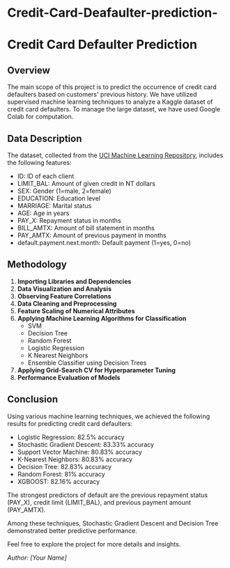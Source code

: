 # Credit-Card-Deafaulter-prediction-


# Credit Card Defaulter Prediction

## Overview

The main scope of this project is to predict the occurrence of credit card defaulters based on customers' previous history. We have utilized supervised machine learning techniques to analyze a Kaggle dataset of credit card defaulters. To manage the large dataset, we have used Google Colab for computation.

## Data Description

The dataset, collected from the [UCI Machine Learning Repository](https://archive.ics.uci.edu/ml/datasets/default+of+credit+card+clients), includes the following features:

- ID: ID of each client
- LIMIT_BAL: Amount of given credit in NT dollars
- SEX: Gender (1=male, 2=female)
- EDUCATION: Education level
- MARRIAGE: Marital status
- AGE: Age in years
- PAY_X: Repayment status in months
- BILL_AMTX: Amount of bill statement in months
- PAY_AMTX: Amount of previous payment in months
- default.payment.next.month: Default payment (1=yes, 0=no)

## Methodology

1. **Importing Libraries and Dependencies**
2. **Data Visualization and Analysis**
3. **Observing Feature Correlations**
4. **Data Cleaning and Preprocessing**
5. **Feature Scaling of Numerical Attributes**
6. **Applying Machine Learning Algorithms for Classification**
   - SVM
   - Decision Tree
   - Random Forest
   - Logistic Regression
   - K Nearest Neighbors
   - Ensemble Classifier using Decision Trees
7. **Applying Grid-Search CV for Hyperparameter Tuning**
8. **Performance Evaluation of Models**

## Conclusion

Using various machine learning techniques, we achieved the following results for predicting credit card defaulters:

- Logistic Regression: 82.5% accuracy
- Stochastic Gradient Descent: 83.33% accuracy
- Support Vector Machine: 80.83% accuracy
- K-Nearest Neighbors: 80.83% accuracy
- Decision Tree: 82.83% accuracy
- Random Forest: 81% accuracy
- XGBOOST: 82.16% accuracy

The strongest predictors of default are the previous repayment status (PAY_X), credit limit (LIMIT_BAL), and previous payment amount (PAY_AMTX).

Among these techniques, Stochastic Gradient Descent and Decision Tree demonstrated better predictive performance.

Feel free to explore the project for more details and insights.

*Author: [Your Name]*
